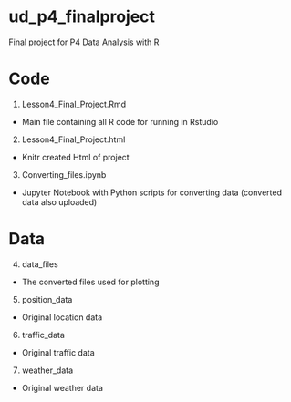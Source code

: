 # ud_p4_finalproject
Final project for P4 Data Analysis with R

# Code
1. Lesson4_Final_Project.Rmd
- Main file containing all R code for running in Rstudio
2. Lesson4_Final_Project.html
- Knitr created Html of project
3. Converting_files.ipynb
- Jupyter Notebook with Python scripts for converting data (converted data also uploaded)

# Data
4. data_files
- The converted files used for plotting
5. position_data
- Original location data
6. traffic_data
- Original traffic data
7. weather_data
- Original weather data

